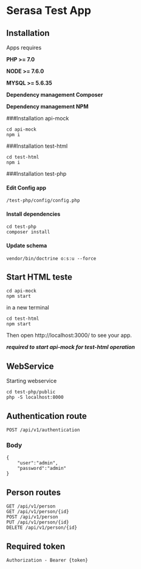 # Serasa Test App

## Installation


Apps requires 

**PHP >= 7.0**

**NODE >= 7.6.0**

**MYSQL >= 5.6.35**

**Dependency management Composer**

**Dependency management NPM**

###Installation api-mock

```
cd api-mock
npm i
```

###Installation test-html

```
cd test-html
npm i
```

###Installation test-php

#### Edit Config app
```
/test-php/config/config.php
```

#### Install dependencies
```
cd test-php
composer install
```
#### Update schema

```
vendor/bin/doctrine o:s:u --force 
```


## Start HTML teste

```
cd api-mock
npm start
```

in a new terminal

```
cd test-html
npm start
```

Then open http://localhost:3000/ to see your app.

_**required to start api-mock for test-html operation**_



## WebService

Starting webservice

```
cd test-php/public
php -S localhost:8000

```

## Authentication route 

```
POST /api/v1/authentication

```

### Body
```
{
	"user":"admin",
	"password":"admin"
}
```

## Person routes
```
GET /api/v1/person
GET /api/v1/person/{id}
POST /api/v1/person
PUT /api/v1/person/{id}
DELETE /api/v1/person/{id}

```

## Required token
```
Authorization - Bearer {token}
```
